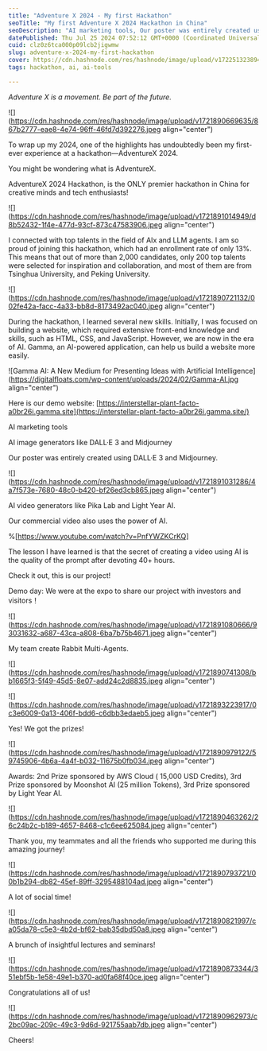 ```yaml
---
title: "Adventure X 2024 - My first Hackathon"
seoTitle: "My first Adventure X 2024 Hackathon in China"
seoDescription: "AI marketing tools, Our poster was entirely created using DALL·E 3 and Midjourney. Our commercial video also uses the power of AI."
datePublished: Thu Jul 25 2024 07:52:12 GMT+0000 (Coordinated Universal Time)
cuid: clz0z6tca000p09lcb2jigwmw
slug: adventure-x-2024-my-first-hackathon
cover: https://cdn.hashnode.com/res/hashnode/image/upload/v1722513238948/504d8282-ddea-480d-b33f-fa58d6dcabf8.jpeg
tags: hackathon, ai, ai-tools

---
```


*Adventure X is a movement. Be part of the future.*

![](https://cdn.hashnode.com/res/hashnode/image/upload/v1721890669635/867b2777-eae8-4e74-96ff-46fd7d392276.jpeg align="center")

To wrap up my 2024, one of the highlights has undoubtedly been my first-ever experience at a hackathon—AdventureX 2024.

You might be wondering what is AdventureX.

AdventureX 2024 Hackathon, is the ONLY premier hackathon in China for creative minds and tech enthusiasts!

![](https://cdn.hashnode.com/res/hashnode/image/upload/v1721891014949/d8b52432-1f4e-477d-93cf-873c47583906.jpeg align="center")

I connected with top talents in the field of AIx and LLM agents. I am so proud of joining this hackathon, which had an enrollment rate of only 13%. This means that out of more than 2,000 candidates, only 200 top talents were selected for inspiration and collaboration, and most of them are from Tsinghua University, and Peking University.

![](https://cdn.hashnode.com/res/hashnode/image/upload/v1721890721132/002fe42a-facc-4a33-bb8d-8173492ac040.jpeg align="center")

During the hackathon, I learned several new skills. Initially, I was focused on building a website, which required extensive front-end knowledge and skills, such as HTML, CSS, and JavaScript. However, we are now in the era of AI. Gamma, an AI-powered application, can help us build a website more easily.

![Gamma AI: A New Medium for Presenting Ideas with Artificial Intelligence](https://digitalfloats.com/wp-content/uploads/2024/02/Gamma-AI.jpg align="center")

Here is our demo website: [https://interstellar-plant-facto-a0br26i.gamma.site](https://interstellar-plant-facto-a0br26i.gamma.site/)

AI marketing tools

AI image generators like DALL·E 3 and Midjourney

Our poster was entirely created using DALL·E 3 and Midjourney.

![](https://cdn.hashnode.com/res/hashnode/image/upload/v1721891031286/4a7f573e-7680-48c0-b420-bf26ed3cb865.jpeg align="center")

AI video generators like Pika Lab and Light Year AI.

Our commercial video also uses the power of AI.

%[https://www.youtube.com/watch?v=PnfYWZKCrKQ] 

The lesson I have learned is that the secret of creating a video using AI is the quality of the prompt after devoting 40+ hours.

Check it out, this is our project!

Demo day: We were at the expo to share our project with investors and visitors！

![](https://cdn.hashnode.com/res/hashnode/image/upload/v1721891080666/93031632-a687-43ca-a808-6ba7b75b4671.jpeg align="center")

My team create Rabbit Multi-Agents.

![](https://cdn.hashnode.com/res/hashnode/image/upload/v1721890741308/bb1665f3-5f49-45d5-8e07-add24c2d8835.jpeg align="center")

![](https://cdn.hashnode.com/res/hashnode/image/upload/v1721893223917/0c3e6009-0a13-406f-bdd6-c6dbb3edaeb5.jpeg align="center")

Yes! We got the prizes!

![](https://cdn.hashnode.com/res/hashnode/image/upload/v1721890979122/59745906-4b6a-4a4f-b032-11675b0fb034.jpeg align="center")

Awards: 2nd Prize sponsored by AWS Cloud ( 15,000 USD Credits), 3rd Prize sponsored by Moonshot AI (25 million Tokens), 3rd Prize sponsored by Light Year AI.

![](https://cdn.hashnode.com/res/hashnode/image/upload/v1721890463262/26c24b2c-b189-4657-8468-c1c6ee625084.jpeg align="center")

Thank you, my teammates and all the friends who supported me during this amazing journey!

![](https://cdn.hashnode.com/res/hashnode/image/upload/v1721890793721/00b1b294-db82-45ef-89ff-3295488104ad.jpeg align="center")

A lot of social time!

![](https://cdn.hashnode.com/res/hashnode/image/upload/v1721890821997/ca05da78-c5e3-4b2d-bf62-bab35dbd50a8.jpeg align="center")

A brunch of insightful lectures and seminars!

![](https://cdn.hashnode.com/res/hashnode/image/upload/v1721890873344/351ebf5b-1e58-49e1-b370-ad0fa68f40ce.jpeg align="center")

Congratulations all of us!

![](https://cdn.hashnode.com/res/hashnode/image/upload/v1721890962973/c2bc09ac-209c-49c3-9d6d-921755aab7db.jpeg align="center")

Cheers!